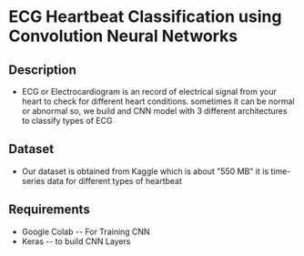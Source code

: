 # ECG Heartbeat Classification using Convolution Neural Networks
## Description 
- ECG or Electrocardiogram is an record of electrical signal from your heart to check for different heart conditions. sometimes it can be normal or abnormal so, we build and CNN model with 3 different architectures to classify 
types of ECG
## Dataset
- Our dataset is obtained from Kaggle which is about "550 MB" it is time-series data for different types of heartbeat
## Requirements
- Google Colab -- For Training CNN
- Keras -- to build CNN Layers
